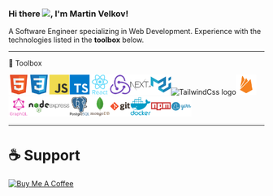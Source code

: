 ### Hi there <img src="https://raw.githubusercontent.com/MartinHeinz/MartinHeinz/master/wave.gif" width="30px"/>, I'm Martin Velkov!

A Software Engineer specializing in Web Development. Experience with the technologies listed in the **toolbox** below.

---

🧰 Toolbox

  <img
      src="https://github.com/devicons/devicon/blob/master/icons/html5/html5-original.svg"
      alt="Html logo"
      width="40px"
      height="40px"
    /><img
      src="https://github.com/devicons/devicon/blob/master/icons/css3/css3-original.svg"
      alt="Css logo"
      width="40px"
      height="40px"
    /><img
      src="https://github.com/devicons/devicon/blob/master/icons/javascript/javascript-original.svg"
      alt="Javascript logo"
      width="40px"
      height="40px"
    /><img
      src="https://github.com/devicons/devicon/blob/master/icons/typescript/typescript-original.svg"
      alt="Typescript logo"
      width="40px"
      height="40px"
    /><img
      src="https://github.com/devicons/devicon/blob/master/icons/react/react-original-wordmark.svg"
      alt="React.Js logo"
      width="40px"
      height="40px"
    /><img
      src="https://github.com/devicons/devicon/blob/master/icons/redux/redux-original.svg"
      alt="Redux logo"
      width="40px"
      height="40px"
    /><img
      src="https://github.com/devicons/devicon/blob/master/icons/nextjs/nextjs-original-wordmark.svg"
      alt="Next.Js logo"
      width="40px"
      height="40px"
    /><img
      src="https://github.com/devicons/devicon/blob/master/icons/materialui/materialui-original.svg"
      alt="MaterialUI logo"
      width="40px"
      height="40px"
    /><img
      src="https://cdn.worldvectorlogo.com/logos/tailwindcss.svg"
      alt="TailwindCss logo"
      width="40px"
      height="40px"
    /><img
      src="https://github.com/devicons/devicon/blob/master/icons/firebase/firebase-plain.svg"
      alt="Firebase logo"
      width="40px"
      height="40px"
    /><img
      src="https://github.com/devicons/devicon/blob/master/icons/graphql/graphql-plain-wordmark.svg"
      alt="GraphQL logo"
      width="40px"
      height="40px"
    /><img
      src="https://github.com/devicons/devicon/blob/master/icons/nodejs/nodejs-original-wordmark.svg"
      alt="NodeJs logo"
      width="40px"
      height="40px"
    /><img
      src="https://github.com/devicons/devicon/blob/master/icons/express/express-original-wordmark.svg"
      alt="Express logo"
      width="40px"
      height="40px"
    /><img
      src="https://github.com/devicons/devicon/blob/master/icons/postgresql/postgresql-original-wordmark.svg"
      alt="PostgreSQL logo"
      width="40px"
      height="40px"
    /><img
      src="https://github.com/devicons/devicon/blob/master/icons/mongodb/mongodb-original-wordmark.svg"
      alt="MongoDB logo"
      width="40px"
      height="40px"
    /><img
      src="https://github.com/devicons/devicon/blob/master/icons/git/git-original-wordmark.svg"
      alt="Git logo"
      width="40px"
      height="40px"
    /><img
      src="https://github.com/devicons/devicon/blob/master/icons/docker/docker-plain-wordmark.svg"
      alt="Docker logo"
      width="40px"
      height="40px"
    /><img
      src="https://github.com/devicons/devicon/blob/master/icons/npm/npm-original-wordmark.svg"
      alt="Npm logo"
      width="40px"
      height="40px"
    /><img
      src="https://github.com/devicons/devicon/blob/master/icons/yarn/yarn-original-wordmark.svg"
      alt="Yarn logo"
      width="40px"
      height="40px"
    />

---

# ☕ Support

<a href="https://www.buymeacoffee.com/martstech" target="_blank">
  <img src="https://cdn.buymeacoffee.com/buttons/v2/default-yellow.png" alt="Buy Me A Coffee" height="60px" width="217px" />
</a>
